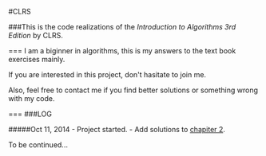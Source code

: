 #CLRS

###This is the code realizations of the *Introduction to Algorithms 3rd Edition* by CLRS.

===
I am a biginner in algorithms, this is my answers to the text book exercises mainly.

If you are interested in this project, don't hasitate to join me.

Also, feel free to contact me if you find better solutions or something wrong with my code.

===
###LOG

#####Oct 11, 2014
	- Project started.
	- Add solutions to [chapiter 2](https://github.com/Wenfeng-GAO/CLRS/tree/master/chapter02).
        
To be continued...




